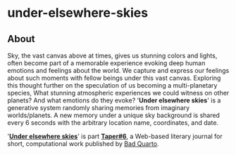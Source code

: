 # under-elsewhere-skies

## About
Sky, the vast canvas above at times, gives us stunning colors and lights, often become part of a memorable experience evoking deep human emotions and feelings about the world. 
We capture and express our feelings about such moments with fellow beings under this vast canvas.
Exploring this thought further on the speculation of us becoming a multi-planetary species, What stunning atmospheric experiences we could witness on other planets?
And what emotions do they evoke?
'**Under elsewhere skies**' is a generative system randomly sharing memories from imaginary worlds/planets.
A new memory under a unique sky background is shared every 6 seconds with the arbitrary location name, coordinates, and date.

'[**Under elsewhere skies**](https://taper.badquar.to/6/under_elsewhere_skies.html)' is part [**Taper#6**](https://taper.badquar.to/6/), a Web-based literary journal for short, computational work published  by [Bad Quarto](https://badquar.to/).
